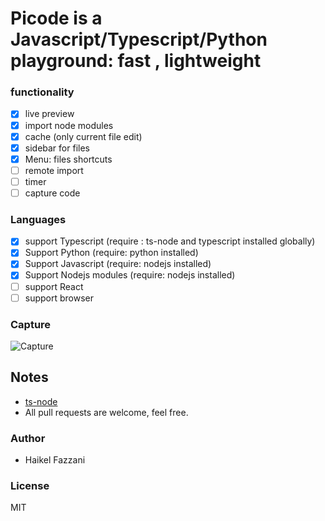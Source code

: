# Picode is a Javascript/Typescript/Python playground: fast , lightweight

### functionality
- [x] live preview
- [x] import node modules
- [x] cache (only current file edit)
- [x] sidebar for files
- [x] Menu: files shortcuts
- [ ] remote import
- [ ] timer
- [ ] capture code

### Languages
- [x] support Typescript (require : ts-node and typescript installed globally)
- [x] Support Python (require: python installed)
- [x] Support Javascript (require: nodejs installed)
- [x] Support Nodejs modules (require: nodejs installed)
- [ ] support React
- [ ] support browser

### Capture
![Capture](https://i.ibb.co/QjQ5hXM/Nouvelle-image-bitmap.png)

## Notes
- [ts-node](https://www.npmjs.com/package/ts-node)
- All pull requests are welcome, feel free.

### Author
- Haikel Fazzani

### License
MIT